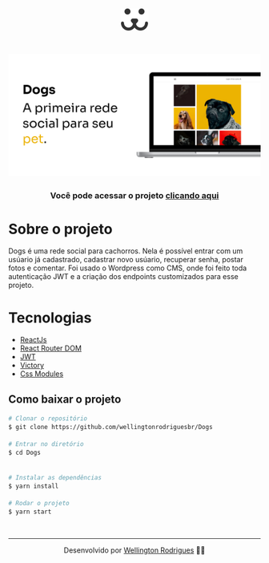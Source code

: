 <h1 align="center">
  <img src="./src/Assets/dogs.svg">
</h1>

<h1 align="center">
  <img src="./src/Assets/capa.jpg">
</h1>
<h3 align="center">Você pode acessar o projeto <a href="https://dogs-social-network.vercel.app/" target="_blank">clicando aqui</a></h3>

# Sobre o projeto

<p>Dogs é uma rede social para cachorros. Nela é possível entrar com um usúario já cadastrado, cadastrar novo usúario, recuperar senha, postar fotos e comentar. Foi usado o Wordpress como CMS, onde foi feito toda autenticação JWT e a criação dos endpoints customizados para esse projeto.</p>

# Tecnologias

- [ReactJs](https://reactjs.org/)
- [React Router DOM](https://reactrouter.com/)
- [JWT](https://jwt.io/)
- [Victory](https://formidable.com/open-source/victory/)
- [Css Modules](https://github.com/css-modules/css-modules)

## Como baixar o projeto

```bash
# Clonar o repositório
$ git clone https://github.com/wellingtonrodriguesbr/Dogs

# Entrar no diretório
$ cd Dogs


# Instalar as dependências
$ yarn install

# Rodar o projeto
$ yarn start
```

<br/>
<hr/>

<p align="center">Desenvolvido por <a href="https://www.linkedin.com/in/wellingtonrodriguesbr/" target="_blank">Wellington Rodrigues</a> ✌🏽</p>
